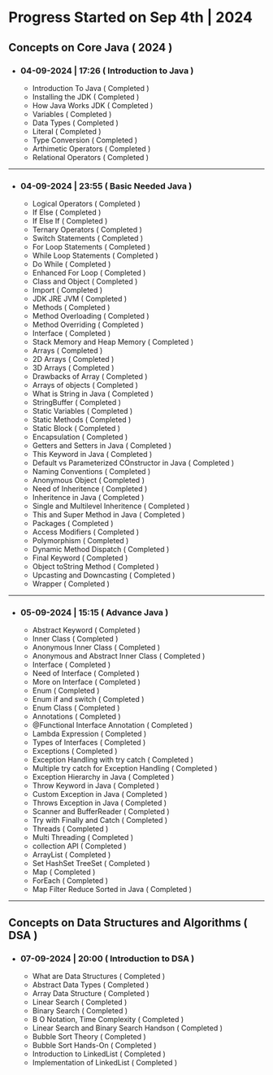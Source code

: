 # Progress Started on Sep 4th | 2024

## Concepts on Core Java ( 2024 )

- ### 04-09-2024 | 17:26 ( Introduction to Java )

    - Introduction To Java ( Completed )
    - Installing the JDK ( Completed )
    - How Java Works JDK ( Completed )
    - Variables ( Completed )
    - Data Types ( Completed )
    - Literal ( Completed )
    - Type Conversion ( Completed )
    - Arthimetic Operators ( Completed )
    - Relational Operators ( Completed )

---

- ### 04-09-2024 | 23:55 ( Basic Needed Java )

    - Logical Operators ( Completed )
    - If Else ( Completed )
    - If Else If ( Completed )
    - Ternary Operators ( Completed )
    - Switch Statements ( Completed )
    - For Loop Statements ( Completed )
    - While Loop Statements ( Completed )
    - Do While ( Completed )
    - Enhanced For Loop ( Completed )
    - Class and Object ( Completed )
    - Import ( Completed )
    - JDK JRE JVM ( Completed )
    - Methods ( Completed )
    - Method Overloading ( Completed )
    - Method Overriding ( Completed )
    - Interface ( Completed )
    - Stack Memory and Heap Memory ( Completed )
    - Arrays ( Completed )
    - 2D Arrays ( Completed )
    - 3D Arrays ( Completed )
    - Drawbacks of Array ( Completed )
    - Arrays of objects ( Completed )
    - What is String in Java ( Completed )
    - StringBuffer ( Completed )
    - Static Variables ( Completed )
    - Static Methods ( Completed )
    - Static Block ( Completed )
    - Encapsulation ( Completed )
    - Getters and Setters in Java ( Completed )
    - This Keyword in Java ( Completed )
    - Default vs Parameterized COnstructor in Java ( Completed )
    - Naming Conventions ( Completed )
    - Anonymous Object ( Completed )
    - Need of Inheritence ( Completed )
    - Inheritence in Java ( Completed )
    - Single and Multilevel Inheritence ( Completed )
    - This and Super Method in Java ( Completed )
    - Packages ( Completed )
    - Access Modifiers ( Completed )
    - Polymorphism ( Completed )
    - Dynamic Method Dispatch ( Completed )
    - Final Keyword ( Completed )
    - Object toString Method ( Completed )
    - Upcasting and Downcasting ( Completed )
    - Wrapper ( Completed )

---

- ### 05-09-2024 | 15:15 ( Advance Java )

    - Abstract Keyword ( Completed )
    - Inner Class ( Completed )
    - Anonymous Inner Class ( Completed )
    - Anonymous and Abstract Inner Class ( Completed )
    - Interface ( Completed )
    - Need of Interface ( Completed )
    - More on Interface ( Completed )
    - Enum ( Completed )
    - Enum if and switch ( Completed )
    - Enum Class ( Completed )
    - Annotations ( Completed )
    - @Functional Interface Annotation ( Completed )
    - Lambda Expression ( Completed )
    - Types of Interfaces ( Completed )
    - Exceptions ( Completed )
    - Exception Handling with try catch ( Completed )
    - Multiple try catch for Exception Handling ( Completed )
    - Exception Hierarchy in Java ( Completed )
    - Throw Keyword in Java ( Completed )
    - Custom Exception in Java ( Completed )
    - Throws Exception in Java ( Completed )
    - Scanner and BufferReader ( Completed )
    - Try with Finally and Catch ( Completed )
    - Threads ( Completed )
    - Multi Threading ( Completed )
    - collection API ( Completed )
    - ArrayList ( Completed )
    - Set HashSet TreeSet ( Completed )
    - Map ( Completed )
    - ForEach ( Completed )
    - Map Filter Reduce Sorted in Java ( Completed )
---


## Concepts on Data Structures and Algorithms ( DSA )

- ### 07-09-2024 | 20:00 ( Introduction to DSA )

    - What are Data Structures ( Completed )
    - Abstract Data Types ( Completed )
    - Array Data Structure ( Completed )
    - Linear Search ( Completed )
    - Binary Search ( Completed )
    - B O Notation, Time Complexity ( Completed )
    - Linear Search and Binary Search Handson ( Completed )
    - Bubble Sort Theory ( Completed )
    - Bubble Sort Hands-On ( Completed )
    - Introduction to LinkedList ( Completed )
    - Implementation of LinkedList ( Completed )